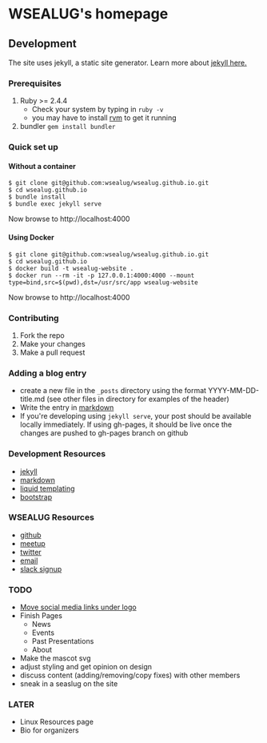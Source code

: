 # WSEALUG's homepage

## Development
The site uses jekyll, a static site generator. Learn more
about [jekyll here.](http://jekyllrb.com/)

### Prerequisites

1. Ruby >= 2.4.4
   - Check your system by typing in `ruby -v`
   - you may have to install [rvm](http://rvm.io) to get it running
2.  bundler `gem install bundler`

### Quick set up

#### Without a container

    $ git clone git@github.com:wsealug/wsealug.github.io.git
    $ cd wsealug.github.io
    $ bundle install
    $ bundle exec jekyll serve

Now browse to http://localhost:4000

#### Using Docker

    $ git clone git@github.com:wsealug/wsealug.github.io.git
    $ cd wsealug.github.io
    $ docker build -t wsealug-website .
    $ docker run --rm -it -p 127.0.0.1:4000:4000 --mount type=bind,src=$(pwd),dst=/usr/src/app wsealug-website

Now browse to http://localhost:4000

### Contributing

1. Fork the repo
2. Make your changes
3. Make a pull request


### Adding a blog entry
- create a new file in the `_posts`  directory using the format YYYY-MM-DD-title.md (see other files in directory for examples of the header)
- Write the entry in [markdown](https://daringfireball.net/projects/markdown/syntax)
- If you're developing using `jekyll serve`, your post should be available locally immediately. If using gh-pages, it should be live once the changes are pushed to gh-pages branch on github


### Development Resources

- [jekyll](http://jekyllrb.com/)
- [markdown](https://daringfireball.net/projects/markdown/syntax)
- [liquid templating](https://shopify.github.io/liquid/)  
- [bootstrap](https://getbootstrap.com/docs/4.0/getting-started/introduction/)


### WSEALUG Resources
- [github](https://github.com/wsealug)
- [meetup](https://www.meetup.com/WSeaLUG/)
- [twitter](https://twitter.com/WSeaLUG)
- [email](contact@wsealug.net)
- [slack signup](https://wsealug-slack-signup.herokuapp.com/)


### TODO
- [Move social media links under logo](https://gitlab.com/wsealug/wsealug.net/issues/3)
- Finish Pages
  - News
  - Events
  - Past Presentations
  - About
- Make the mascot svg
- adjust styling and get opinion on design
- discuss content (adding/removing/copy fixes) with other members
- sneak in a seaslug on the site

### LATER

- Linux Resources page
- Bio for organizers
